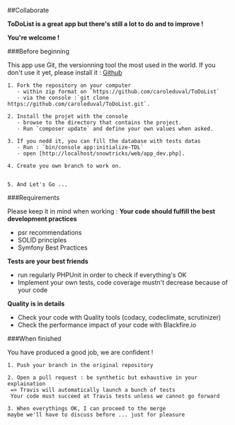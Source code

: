 ##Collaborate

**ToDoList is a great app but there's still a lot to do and to improve !**

**You're welcome !**

###Before beginning

This app use Git, the versionning tool the most used in the world.
If you don't use it yet, please install it : [Github](https://github.com/)

    1. Fork the repository on your computer
       - within zip format on `https://github.com/caroleduval/ToDoList`
       - via the console :`git clone https://github.com/caroleduval/ToDoList.git`.
          
    2. Install the projet with the console
       - browse to the directory that contains the project.
       - Run `composer update` and define your own values when asked.
       
    3. If you nedd it, you can fill the database with tests datas
       - Run : `bin/console app:initialize-TDL`
       - open [http://localhost/snowtricks/web/app_dev.php].
       
    4. Create you own branch to work on.
    
        
    5. And Let's Go ...


###Requirements

Please keep it in mind when working :
**Your code should fulfill the best development practices**
* psr recommendations
* SOLID principles
* Symfony Best Practices
    
**Tests are your best friends**
* run regularly PHPUnit in order to check if everything's OK
* Implement your own tests, code coverage mustn't decrease because of your code
    
**Quality is in details**
* Check your code with Quality tools (codacy, codeclimate, scrutinizer)
* Check the performance impact of your code with Blackfire.io

###When finished

You have produced a good job, we are confident !

    1. Push your branch in the original repository
        
    2. Open a pull request : be synthetic but exhaustive in your explaination 
     => Travis will automatically launch a bunch of tests
     Your code must succeed at Travis tests unless we cannot go forward
        
    3. When everythings OK, I can proceed to the merge
    maybe we'll have to discuss before ... just for pleasure